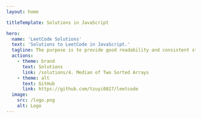 ```yaml
---
layout: home

titleTemplate: Solutions in JavaScript

hero:
  name: 'LeetCode Solutions'
  text: 'Solutions to LeetCode in JavaScript.'
  tagline: The purpose is to provide good readability and consistent style to the code.
  actions:
    - theme: brand
      text: Solutions
      link: /solutions/4. Median of Two Sorted Arrays
    - theme: alt
      text: GitHub
      link: https://github.com/tzuyi0817/leetcode
  image:
    src: /logo.png
    alt: Logo
---
```

